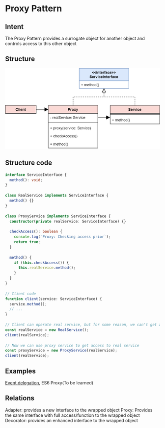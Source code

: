 # Proxy Pattern
## Intent
The Proxy Pattern provides a surrogate object for another object and controls access to this other object

## Structure
![Proxy](../../pics/proxy.png)

## Structure code
```typescript
interface ServiceInterface {
  method(): void;
}

class RealService implements ServiceInterface {
  method() {}
}

class ProxyService implements ServiceInterface {
  constructor(private realService: ServiceInterface) {}

  checkAccess(): boolean {
    console.log(`Proxy: Checking access prior`);
    return true;
  }

  method() {
    if (this.checkAccess()) {
      this.realService.method();
    }
  }
}

// Client code
function client(service: ServiceInterface) {
  service.method();
  // ...
}

// Client can operate real service, but for some reason, we can't get access it directly
const realService = new RealService();
client(realService);

// Now we can use proxy service to get access to real service
const proxyService = new ProxyService(realService);
client(realService);
```

## Examples
[Event delegation](https://javascript.info/event-delegation), ES6 Proxy(To be learned)

## Relations
Adapter: provides a new interface to the wrapped object
Proxy: Provides the same interface with full access/function to the wrapped object
Decorator: provides an enhanced interface to the wrapped object
